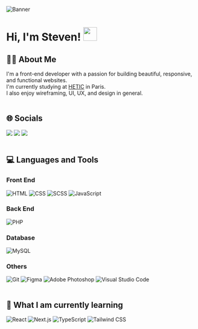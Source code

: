 ![Banner](https://user-images.githubusercontent.com/55931217/184616144-25680399-ccc8-4c75-a063-aac533c1221d.png)

# Hi, I'm Steven! <img width="36px" src="https://camo.githubusercontent.com/e8e7b06ecf583bc040eb60e44eb5b8e0ecc5421320a92929ce21522dbc34c891/68747470733a2f2f6d656469612e67697068792e636f6d2f6d656469612f6876524a434c467a6361737252346961377a2f67697068792e676966">

## 👨‍💻 About Me

I'm a front-end developer with a passion for building beautiful, responsive, and functional websites.
<br/>
I'm currently studying at [HETIC](https://www.hetic.net) in Paris.
<br/>
I also enjoy wireframing, UI, UX, and design in general.
<br/><br/>

## 🌐 Socials

![](https://dcbadge.vercel.app/api/shield/507676625681514501?compact=true)
[![](https://img.shields.io/badge/Steven godin-0077B5?style=for-the-badge&logo=linkedin&logoColor=white)](https://www.linkedin.com/in/steven-godin/)
[![](https://img.shields.io/badge/stevengodin78@gmail.com-D14836?style=for-the-badge&logo=gmail&logoColor=white)](mailto:stevengodin78@gmail.com)
<br/><br/>

## 💻 Languages and Tools

### Front End

![HTML](https://img.shields.io/badge/HTML5-323330?style=for-the-badge&logo=html5&logoColor=E34F26)
![CSS](https://img.shields.io/badge/CSS3-323330?style=for-the-badge&logo=css3&logoColor=007ACC)
![SCSS](https://img.shields.io/badge/Scss-323330?style=for-the-badge&logo=sass&logoColor=CC6699)
![JavaScript](https://img.shields.io/badge/JavaScript-323330?style=for-the-badge&logo=javascript&logoColor=F7DF1E)

### Back End

![PHP](https://img.shields.io/badge/PHP-323330?style=for-the-badge&logo=php&logoColor=007ACC)

### Database

![MySQL](https://img.shields.io/badge/MySQL-323330?style=for-the-badge&logo=mysql&logoColor=007ACC)

### Others

![Git](https://img.shields.io/badge/GIT-323330?style=for-the-badge&logo=git&logoColor=E44C30)
![Figma](https://img.shields.io/badge/Figma-323330?style=for-the-badge&logo=figma&logoColor=F24E1E)
![Adobe Photoshop](https://img.shields.io/badge/Adobe%20Photoshop-323330?style=for-the-badge&logo=Adobe%20Photoshop&logoColor=31A8FF)
![Visual Studio Code](https://img.shields.io/badge/Visual_Studio_Code-323330?style=for-the-badge&logo=visual%20studio%20code&logoColor=007ACC)
<br/><br/>

## 🌱 What I am currently learning

![React](https://img.shields.io/badge/React-323330?style=for-the-badge&logo=react&logoColor=61DAFB)
![Next.js](https://img.shields.io/badge/Next.js-323330?style=for-the-badge&logo=Next.js)
![TypeScript](https://img.shields.io/badge/TypeScript-323330?style=for-the-badge&logo=typescript&logoColor=007ACC)
![Tailwind CSS](https://img.shields.io/badge/Tailwind_CSS-323330?style=for-the-badge&logo=tailwind-css&logoColor=38B2AC)
